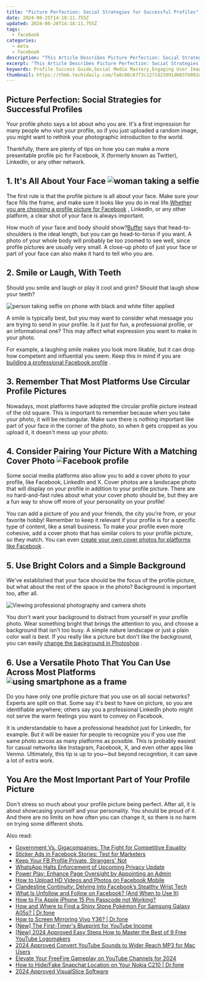 ```yaml
---
title: "Picture Perfection: Social Strategies for Successful Profiles"
date: 2024-06-25T14:18:11.755Z
updated: 2024-06-26T14:18:11.755Z
tags:
  - facebook
categories:
  - meta
  - facebook
description: "This Article Describes Picture Perfection: Social Strategies for Successful Profiles"
excerpt: "This Article Describes Picture Perfection: Social Strategies for Successful Profiles"
keywords: Profile Success Guide,Social Media Mastery,Engaging User Images,Effective Online Presence,Successful Networking Tips,Strong Profile Strategies,Optimal Image Usage
thumbnail: https://thmb.techidaily.com/fa8c86c87f3c1271d21091d603f6092e646d5c6b0bc9d94d28fa82fd16469a26.jpg
---
```


## Picture Perfection: Social Strategies for Successful Profiles

 Your profile photo says a lot about who you are. It's a first impression for many people who visit your profile, so if you just uploaded a random image, you might want to rethink your photographic introduction to the world.

 Thankfully, there are plenty of tips on how you can make a more presentable profile pic for Facebook, X (formerly known as Twitter), LinkedIn, or any other network.

## 1\. It's All About Your Face ![woman taking a selfie](https://static1.makeuseofimages.com/wordpress/wp-content/uploads/2023/04/woman-taking-a-selfie.jpg)

 The first rule is that the profile picture is all about your face. Make sure your face fills the frame, and make sure it looks like you do in real life.[Whether you are choosing a profile picture for Facebook](https://www.makeuseof.com/how-to-choose-the-facebook-profile-picture/) , LinkedIn, or any other platform, a clear shot of your face is always important.

 How much of your face and body should show?[Buffer](https://blog.bufferapp.com/best-profile-picture-science-research-psychology) says that head-to-shoulders is the ideal length, but you can go head-to-torso if you want. A photo of your whole body will probably be too zoomed to see well, since profile pictures are usually very small. A close-up photo of just your face or part of your face can also make it hard to tell who you are.

## 2\. Smile or Laugh, With Teeth

 Should you smile and laugh or play it cool and grim? Should that laugh show your teeth?

![person taking selfie on phone with black and white filter applied](https://static1.makeuseofimages.com/wordpress/wp-content/uploads/2023/02/black-white-selfie.jpg)

 A smile is typically best, but you may want to consider what message you are trying to send in your profile. Is it just for fun, a professional profile, or an informational one? This may affect what expression you want to make in your photo.

 For example, a laughing smile makes you look more likable, but it can drop how competent and influential you seem. Keep this in mind if you are [building a professional Facebook profile](https://www.makeuseof.com/tag/manage-facebook-profile-like-professional-weekly-facebook-tips/) .

## 3\. Remember That Most Platforms Use Circular Profile Pictures

 Nowadays, most platforms have adopted the circular profile picture instead of the old square. This is important to remember because when you take your photo, it will be rectangular. Make sure there is nothing important like part of your face in the corner of the photo, so when it gets cropped as you upload it, it doesn't mess up your photo.

## 4\. Consider Pairing Your Picture With a Matching Cover Photo ![Facebook profile](https://static1.makeuseofimages.com/wordpress/wp-content/uploads/2023/08/screenshot-2023-08-13-at-10-00-29-pm.png)

 Some social media platforms also allow you to add a cover photo to your profile, like Facebook, LinkedIn and X. Cover photos are a landscape photo that will display on your profile in addition to your profile picture. There are no hard-and-fast rules about what your cover photo should be, but they are a fun way to show off more of your personality on your profile!

 You can add a picture of you and your friends, the city you're from, or your favorite hobby! Remember to keep it relevant if your profile is for a specific type of content, like a small business. To make your profile even more cohesive, add a cover photo that has similar colors to your profile picture, so they match. You can even [create your own cover photos for platforms like Facebook](https://www.makeuseof.com/tag/how-to-create-amazing-facebook-cover-pictures-for-your-timeline/) .

## 5\. Use Bright Colors and a Simple Background

 We've established that your face should be the focus of the profile picture, but what about the rest of the space in the photo? Background is important too, after all.

![Viewing professional photography and camera shots](https://static1.makeuseofimages.com/wordpress/wp-content/uploads/2022/04/Professional-headshots.jpg)

 You don't want your background to distract from yourself in your profile photo. Wear something bright that brings the attention to you, and choose a background that isn't too busy. A simple nature landscape or just a plain color wall is best. If you really like a picture but don't like the background, you can easily [change the background in Photoshop](https://www.makeuseof.com/tag/how-to-change-the-background-of-a-photo-in-photoshop/) .

## 6\. Use a Versatile Photo That You Can Use Across Most Platforms ![using smartphone as a frame](https://static1.makeuseofimages.com/wordpress/wp-content/uploads/2023/03/smartphone-as-a-frame.jpg)

 Do you have only one profile picture that you use on all social networks? Experts are split on that. Some say it's best to have on picture, so you are identifiable anywhere; others say you a professional LinkedIn photo might not serve the warm feelings you want to convey on Facebook.

 It is understandable to have a professional headshot just for LinkedIn, for example. But it will be easier for people to recognize you if you use the same photo across as many platforms as possible. This is probably easiest for casual networks like Instagram, Facebook, X, and even other apps like Venmo. Ultimately, this tip is up to you—but beyond recognition, it can save a lot of extra work.

## You Are the Most Important Part of Your Profile Picture

 Don't stress so much about your profile picture being perfect. After all, it is about showcasing yourself and your personality. You should be proud of it. And there are no limits on how often you can change it, so there is no harm on trying some different shots.


<ins class="adsbygoogle"
     style="display:block"
     data-ad-format="autorelaxed"
     data-ad-client="ca-pub-7571918770474297"
     data-ad-slot="1223367746"></ins>



<ins class="adsbygoogle"
     style="display:block"
     data-ad-client="ca-pub-7571918770474297"
     data-ad-slot="8358498916"
     data-ad-format="auto"
     data-full-width-responsive="true"></ins>

<span class="atpl-alsoreadstyle">Also read:</span>
<div><ul>
<li><a href="https://facebook.techidaily.com/government-vs-gigacompanies-the-fight-for-competitive-equality/"><u>Government Vs. Gigacompanies: The Fight for Competitive Equality</u></a></li>
<li><a href="https://facebook.techidaily.com/sticker-ads-in-facebook-stories-test-for-marketers/"><u>Sticker Ads in Facebook Stories: Test for Marketers</u></a></li>
<li><a href="https://facebook.techidaily.com/keep-your-fb-profile-private-strangers-not/"><u>Keep Your FB Profile Private, Strangers' Not</u></a></li>
<li><a href="https://facebook.techidaily.com/whatsapp-halts-enforcement-of-upcoming-privacy-update/"><u>WhatsApp Halts Enforcement of Upcoming Privacy Update</u></a></li>
<li><a href="https://facebook.techidaily.com/power-play-enhance-page-oversight-by-appointing-an-admin/"><u>Power Play: Enhance Page Oversight by Appointing an Admin</u></a></li>
<li><a href="https://facebook.techidaily.com/how-to-upload-hd-videos-and-photos-on-facebook-mobile/"><u>How to Upload HD Videos and Photos on Facebook Mobile</u></a></li>
<li><a href="https://facebook.techidaily.com/clandestine-continuity-delving-into-facebooks-stealthy-wrist-tech/"><u>Clandestine Continuity: Delving Into Facebook’s Stealthy Wrist Tech</u></a></li>
<li><a href="https://facebook.techidaily.com/what-is-unfollow-and-follow-on-facebook-and-when-to-use-it/"><u>What Is Unfollow and Follow on Facebook? (And When to Use It)</u></a></li>
<li><a href="https://ios-unlock.techidaily.com/how-to-fix-apple-iphone-15-pro-passcode-not-working-by-drfone-ios/"><u>How to Fix Apple iPhone 15 Pro Passcode not Working?</u></a></li>
<li><a href="https://change-location.techidaily.com/how-and-where-to-find-a-shiny-stone-pokemon-for-samsung-galaxy-a05s-drfone-by-drfone-virtual-android/"><u>How and Where to Find a Shiny Stone Pokémon For Samsung Galaxy A05s? | Dr.fone</u></a></li>
<li><a href="https://screen-mirror.techidaily.com/how-to-screen-mirroring-vivo-y36-drfone-by-drfone-android/"><u>How to Screen Mirroring Vivo Y36? | Dr.fone</u></a></li>
<li><a href="https://eaxpv-info.techidaily.com/new-the-first-timers-blueprint-for-youtube-income/"><u>[New] The First-Timer's Blueprint for YouTube Income</u></a></li>
<li><a href="https://facebook-video-footage.techidaily.com/new-2024-approved-easy-steps-how-to-master-the-best-of-9-free-youtube-logomakers/"><u>[New] 2024 Approved  Easy Steps  How to Master the Best of 9 Free YouTube Logomakers</u></a></li>
<li><a href="https://youtube-videos.techidaily.com/2024-approved-convert-youtube-sounds-to-wider-reach-mp3-for-mac-users/"><u>2024 Approved  Convert YouTube Sounds to Wider Reach  MP3 for Mac Users</u></a></li>
<li><a href="https://youtube-videos.techidaily.com/elevate-your-freefire-gameplay-on-youtube-channels-for-2024/"><u>Elevate Your FreeFire Gameplay on YouTube Channels for 2024</u></a></li>
<li><a href="https://location-social.techidaily.com/how-to-hidefake-snapchat-location-on-your-nokia-c210-drfone-by-drfone-virtual-android/"><u>How to Hide/Fake Snapchat Location on Your Nokia C210 | Dr.fone</u></a></li>
<li><a href="https://facebook-video-footage.techidaily.com/2024-approved-visualslice-software/"><u>2024 Approved  VisualSlice Software</u></a></li>
</ul></div>
